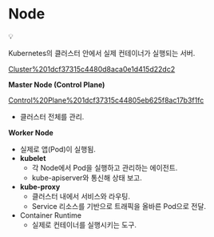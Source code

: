 # Node

<aside>
💡

Kubernetes의 클러스터 안에서 실제 컨테이너가 실행되는 서버.

</aside>

[Cluster%201dcf37315c4480d8aca0e1d415d22dc2](Cluster%201dcf37315c4480d8aca0e1d415d22dc2)

**Master Node (Control Plane)**

[Control%20Plane%201dcf37315c44805eb625f8ac17b3f1fc](Control%20Plane%201dcf37315c44805eb625f8ac17b3f1fc)

- 클러스터 전체를 관리.

**Worker Node**

- 실제로 앱(Pod)이 실행됨.
- **kubelet**
    - 각 Node에서 Pod을 실행하고 관리하는 에이전트.
    - kube-apiserver와 통신해 상태 보고.
- **kube-proxy**
    - 클러스터 내에서 서비스와 라우팅.
    - Service 리소스를 기반으로 트래픽을 올바른 Pod으로 전달.
- Container Runtime
    - 실제로 컨테이너를 실행시키는 도구.
